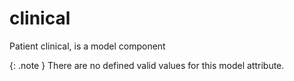 # clinical
Patient clinical, is a model component


{: .note }
There are no defined valid values for this model attribute.
